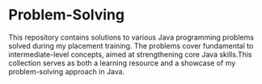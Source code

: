 # Problem-Solving
This repository contains solutions to various Java programming problems solved during my placement training. The problems cover fundamental to intermediate-level concepts, aimed at strengthening core Java skills.This collection serves as both a learning resource and a showcase of my problem-solving approach in Java.
